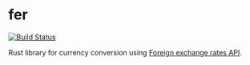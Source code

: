 # fer

[![Build Status](https://travis-ci.org/sjinno/fer.svg?branch=main)](https://travis-ci.org/sjinno/fer)

Rust library for currency conversion using [Foreign exchange rates API](https://exchangeratesapi.io/).
